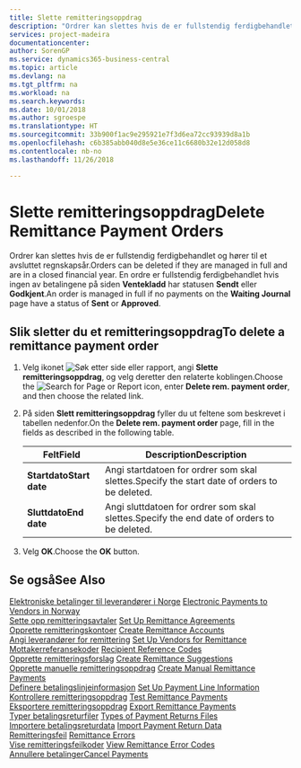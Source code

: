 ```yaml
---
title: Slette remitteringsoppdrag
description: "Ordrer kan slettes hvis de er fullstendig ferdigbehandlet og hører til et avsluttet regnskapsår. En ordre er fullstendig ferdigbehandlet hvis ingen av betalingene på siden **Ventekladd** har statusen **Sendt** eller **Godkjent**."
services: project-madeira
documentationcenter: 
author: SorenGP
ms.service: dynamics365-business-central
ms.topic: article
ms.devlang: na
ms.tgt_pltfrm: na
ms.workload: na
ms.search.keywords: 
ms.date: 10/01/2018
ms.author: sgroespe
ms.translationtype: HT
ms.sourcegitcommit: 33b900f1ac9e295921e7f3d6ea72cc93939d8a1b
ms.openlocfilehash: c6b385abb040d8e5e36ce11c6680b32e12d058d8
ms.contentlocale: nb-no
ms.lasthandoff: 11/26/2018

---
```

# <a name="delete-remittance-payment-orders"></a><span data-ttu-id="80fc6-104">Slette remitteringsoppdrag</span><span class="sxs-lookup"><span data-stu-id="80fc6-104">Delete Remittance Payment Orders</span></span>
<span data-ttu-id="80fc6-105">Ordrer kan slettes hvis de er fullstendig ferdigbehandlet og hører til et avsluttet regnskapsår.</span><span class="sxs-lookup"><span data-stu-id="80fc6-105">Orders can be deleted if they are managed in full and are in a closed financial year.</span></span> <span data-ttu-id="80fc6-106">En ordre er fullstendig ferdigbehandlet hvis ingen av betalingene på siden **Ventekladd** har statusen **Sendt** eller **Godkjent**.</span><span class="sxs-lookup"><span data-stu-id="80fc6-106">An order is managed in full if no payments on the **Waiting Journal** page have a status of **Sent** or **Approved**.</span></span>  

## <a name="to-delete-a-remittance-payment-order"></a><span data-ttu-id="80fc6-107">Slik sletter du et remitteringsoppdrag</span><span class="sxs-lookup"><span data-stu-id="80fc6-107">To delete a remittance payment order</span></span>  

1.  <span data-ttu-id="80fc6-108">Velg ikonet ![Søk etter side eller rapport](../../media/ui-search/search_small.png "Søk etter side eller rapport"), angi **Slette remitteringsoppdrag**, og velg deretter den relaterte koblingen.</span><span class="sxs-lookup"><span data-stu-id="80fc6-108">Choose the ![Search for Page or Report](../../media/ui-search/search_small.png "Search for Page or Report icon") icon, enter **Delete rem. payment order**, and then choose the related link.</span></span>  
2.  <span data-ttu-id="80fc6-109">På siden **Slett remitteringsoppdrag** fyller du ut feltene som beskrevet i tabellen nedenfor.</span><span class="sxs-lookup"><span data-stu-id="80fc6-109">On the **Delete rem. payment order** page, fill in the fields as described in the following table.</span></span>  

    |<span data-ttu-id="80fc6-110">Felt</span><span class="sxs-lookup"><span data-stu-id="80fc6-110">Field</span></span>|<span data-ttu-id="80fc6-111">Description</span><span class="sxs-lookup"><span data-stu-id="80fc6-111">Description</span></span>|  
    |---------------------------------|---------------------------------------|  
    |<span data-ttu-id="80fc6-112">**Startdato**</span><span class="sxs-lookup"><span data-stu-id="80fc6-112">**Start date**</span></span>|<span data-ttu-id="80fc6-113">Angi startdatoen for ordrer som skal slettes.</span><span class="sxs-lookup"><span data-stu-id="80fc6-113">Specify the start date of orders to be deleted.</span></span>|  
    |<span data-ttu-id="80fc6-114">**Sluttdato**</span><span class="sxs-lookup"><span data-stu-id="80fc6-114">**End date**</span></span>|<span data-ttu-id="80fc6-115">Angi sluttdatoen for ordrer som skal slettes.</span><span class="sxs-lookup"><span data-stu-id="80fc6-115">Specify the end date of orders to be deleted.</span></span>|  

3.  <span data-ttu-id="80fc6-116">Velg **OK**.</span><span class="sxs-lookup"><span data-stu-id="80fc6-116">Choose the **OK** button.</span></span>  

## <a name="see-also"></a><span data-ttu-id="80fc6-117">Se også</span><span class="sxs-lookup"><span data-stu-id="80fc6-117">See Also</span></span>  
 <span data-ttu-id="80fc6-118">[Elektroniske betalinger til leverandører i Norge](electronic-payments-to-vendors-in-norway.md) </span><span class="sxs-lookup"><span data-stu-id="80fc6-118">[Electronic Payments to Vendors in Norway](electronic-payments-to-vendors-in-norway.md) </span></span>  
 <span data-ttu-id="80fc6-119">[Sette opp remitteringsavtaler](how-to-set-up-remittance-agreements.md) </span><span class="sxs-lookup"><span data-stu-id="80fc6-119">[Set Up Remittance Agreements](how-to-set-up-remittance-agreements.md) </span></span>  
 <span data-ttu-id="80fc6-120">[Opprette remitteringskontoer](how-to-create-remittance-accounts.md) </span><span class="sxs-lookup"><span data-stu-id="80fc6-120">[Create Remittance Accounts](how-to-create-remittance-accounts.md) </span></span>  
 <span data-ttu-id="80fc6-121">[Angi leverandører for remittering](how-to-set-up-vendors-for-remittance.md) </span><span class="sxs-lookup"><span data-stu-id="80fc6-121">[Set Up Vendors for Remittance](how-to-set-up-vendors-for-remittance.md) </span></span>  
 <span data-ttu-id="80fc6-122">[Mottakerreferansekoder](recipient-reference-codes.md) </span><span class="sxs-lookup"><span data-stu-id="80fc6-122">[Recipient Reference Codes](recipient-reference-codes.md) </span></span>  
 <span data-ttu-id="80fc6-123">[Opprette remitteringsforslag](how-to-create-remittance-suggestions.md) </span><span class="sxs-lookup"><span data-stu-id="80fc6-123">[Create Remittance Suggestions](how-to-create-remittance-suggestions.md) </span></span>  
 <span data-ttu-id="80fc6-124">[Opprette manuelle remitteringsoppdrag](how-to-create-manual-remittance-payments.md) </span><span class="sxs-lookup"><span data-stu-id="80fc6-124">[Create Manual Remittance Payments](how-to-create-manual-remittance-payments.md) </span></span>  
 <span data-ttu-id="80fc6-125">[Definere betalingslinjeinformasjon](how-to-set-up-payment-line-information.md) </span><span class="sxs-lookup"><span data-stu-id="80fc6-125">[Set Up Payment Line Information](how-to-set-up-payment-line-information.md) </span></span>  
 <span data-ttu-id="80fc6-126">[Kontrollere remitteringsoppdrag](how-to-test-remittance-payments.md) </span><span class="sxs-lookup"><span data-stu-id="80fc6-126">[Test Remittance Payments](how-to-test-remittance-payments.md) </span></span>  
 <span data-ttu-id="80fc6-127">[Eksportere remitteringsoppdrag](how-to-export-remittance-payments.md) </span><span class="sxs-lookup"><span data-stu-id="80fc6-127">[Export Remittance Payments](how-to-export-remittance-payments.md) </span></span>  
 <span data-ttu-id="80fc6-128">[Typer betalingsreturfiler](types-of-payment-returns-files.md) </span><span class="sxs-lookup"><span data-stu-id="80fc6-128">[Types of Payment Returns Files](types-of-payment-returns-files.md) </span></span>  
 <span data-ttu-id="80fc6-129">[Importere betalingsreturdata](how-to-import-payment-return-data.md) </span><span class="sxs-lookup"><span data-stu-id="80fc6-129">[Import Payment Return Data](how-to-import-payment-return-data.md) </span></span>  
 <span data-ttu-id="80fc6-130">[Remitteringsfeil](remittance-errors.md) </span><span class="sxs-lookup"><span data-stu-id="80fc6-130">[Remittance Errors](remittance-errors.md) </span></span>  
 <span data-ttu-id="80fc6-131">[Vise remitteringsfeilkoder](how-to-view-remittance-error-codes.md) </span><span class="sxs-lookup"><span data-stu-id="80fc6-131">[View Remittance Error Codes](how-to-view-remittance-error-codes.md) </span></span>  
 [<span data-ttu-id="80fc6-132">Annullere betalinger</span><span class="sxs-lookup"><span data-stu-id="80fc6-132">Cancel Payments</span></span>](how-to-cancel-payments.md)

